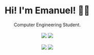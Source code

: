 <div align="center">
	<h1>Hi! I'm Emanuel! 👨‍💻</h1>
	<div>Computer Engineering Student.</div>
	<br />
	<a href="https://code.visualstudio.com/"><img src="https://img.shields.io/badge/EDITOR-VisualStudioCode-87cefa?style=flat&logo=VisualStudioCode" /></a>
	<a href="https://github.com/Emanuel-Antonio"><img src="https://img.shields.io/github/stars/Emanuel-Antonio?color=cdd6f4&label=GITHUB&style=flat&logo=github" /></a>
	<br />
	<br />
</div>

<div align="center">
	<img src="https://github-readme-stats.vercel.app/api?username=Emanuel-Antonio&theme=gruvbox&hide_title=true&hide_rank=true&show_icons=true&include_all_commits=true&line_height=24&hide_border=false" />
	<img src="https://github-readme-stats.vercel.app/api/top-langs/?username=Emanuel-Antonio&theme=gruvbox&hide_title=true&langs_count=8&layout=compact&hide_border=false" />
	<br />
	<br />
</div>
